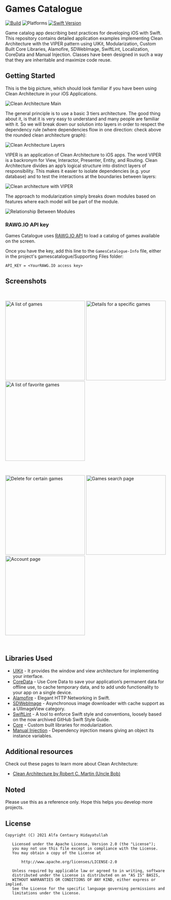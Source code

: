 Games Catalogue
=================
[![Build](https://github.com/Centauryal/Game-Catalogue/actions/workflows/swift.yml/badge.svg)](https://github.com/Centauryal/Game-Catalogue/actions/workflows/swift.yml)
![Platforms](https://img.shields.io/badge/platform-iOS-red.svg)
[![Swift Version](https://img.shields.io/badge/Swift-5-F16D39.svg?style=flat)](https://developer.apple.com/swift)

Game catalog app describing best practices for developing iOS with Swift. This repository contains detailed application examples implementing Clean Architecture with the VIPER pattern using UIKit, Modularization, Custom Built Core Libraries, Alamofire, SDWebImage, SwiftLint, Localization, CoreData and Manual Injection. Classes have been designed in such a way that they are inheritable and maximize code reuse.

Getting Started
---------------
This is the big picture, which should look familiar if you have been using Clean Architecture in your iOS Applications.

![Clean Architecture Main](screenshots/clean_architecture_main.png "Clean architecture main")

The general principle is to use a basic 3 tiers architecture. The good thing about it, is that it is very easy to understand and many people are familiar with it. So we will break down our solution into layers in order to respect the dependency rule (where dependencies flow in one direction: check above the rounded clean architecture graph):

![Clean Architecture Layers](screenshots/clean_architecture_layers.png "Clean architecture layers")

VIPER is an application of Clean Architecture to iOS apps. The word VIPER is a backronym for View, Interactor, Presenter, Entity, and Routing. Clean Architecture divides an app’s logical structure into distinct layers of responsibility. This makes it easier to isolate dependencies (e.g. your database) and to test the interactions at the boundaries between layers:

![Clean architecture with VIPER](screenshots/clean_architecture_viper.png "Clean architecture with VIPER")

The approach to modularization simply breaks down modules based on features where each model will be part of the module.

![Relationship Between Modules](screenshots/relationship_between_modules.png "Relationship Between Modules")

### RAWG.IO API key
Games Catalogue uses [RAWG.IO API](https://rawg.io/apidocs) to load a catalog of games available on the screen.

Once you have the key, add this line to the `GamesCatalogue-Info` file, either in the project's gamescatalogue/Supporting Files folder:

```
API_KEY = <YourRAWG.IO access key>
```

Screenshots
-----------
<br>
<p text-align="center">
  <img src="./screenshots/screenshots_main.png" alt="A list of games" width="250">
  <img src="./screenshots/screenshots_detail.png" alt="Details for a specific games" width="250">
  <img src="./screenshots/screenshots_favorite.png" alt="A list of favorite games" width="250">
</p>
<br>
<p text-align="center">
  <img src="./screenshots/screenshots_delete.png" alt="Delete for certain games" width="250">
  <img src="./screenshots/screenshots_search.png" alt="Games search page" width="250">
  <img src="./screenshots/screenshots_account.png" alt="Account page" width="250">
</p>
<br>

Libraries Used
--------------
* [UIKit][0] - It provides the window and view architecture for implementing your interface.
* [CoreData][1] - Use Core Data to save your application’s permanent data for offline use, to cache temporary data, and to add undo functionality to your app on a single device.
* [Alamofire][2] - Elegant HTTP Networking in Swift.
* [SDWebImage][3] - Asynchronous image downloader with cache support as a UIImageView category.
* [SwiftLint][4] - A tool to enforce Swift style and conventions, loosely based on the now archived GitHub Swift Style Guide.
* [Core][5] - Custom built libraries for modularization.
* [Manual Injection][6] - Dependency injection means giving an object its instance variables.

[0]: https://developer.apple.com/documentation/uikit
[1]: https://developer.apple.com/documentation/coredata
[2]: https://github.com/Alamofire/Alamofire
[3]: https://github.com/SDWebImage/SDWebImage
[4]: https://github.com/realm/SwiftLint
[5]: https://github.com/Centauryal/Core-GamesCatalogue
[6]: https://www.dicoding.com/academies/209/tutorials/11537

Additional resources
--------------------
Check out these pages to learn more about Clean Architecture:
- [Clean Architecture by Robert C. Martin (Uncle Bob)](https://blog.cleancoder.com/uncle-bob/2012/08/13/the-clean-architecture.html)

Noted
--------------------
Please use this as a reference only. Hope this helps you develop more projects.

License
--------------------
```
Copyright (C) 2021 Alfa Centaury Hidayatullah

   Licensed under the Apache License, Version 2.0 (the "License");
   you may not use this file except in compliance with the License.
   You may obtain a copy of the License at

       http://www.apache.org/licenses/LICENSE-2.0

   Unless required by applicable law or agreed to in writing, software
   distributed under the License is distributed on an "AS IS" BASIS,
   WITHOUT WARRANTIES OR CONDITIONS OF ANY KIND, either express or implied.
   See the License for the specific language governing permissions and
   limitations under the License.
```

